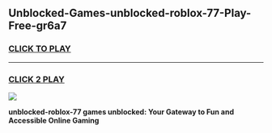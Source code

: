 
## Unblocked-Games-unblocked-roblox-77-Play-Free-gr6a7
<h3>
<a href="https://premium76.site?title=unblocked-roblox-77&ref=20M">CLICK TO PLAY</a></h3>
<hr>

<h3>
<a href="https://premium76.site?title=unblocked-roblox-77&ref=20M">CLICK 2 PLAY</a>
  
</h3>

<a href="https://premium76.site?title=unblocked-roblox-77&ref=19M"><img src="https://clearcache.store/games.png"></a>


**unblocked-roblox-77 games unblocked: Your Gateway to Fun and Accessible Online Gaming**

